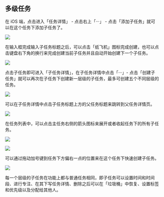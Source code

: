 ## 多级任务

在 iOS 端，点击进入「任务详情」 - 点击右上「···」 - 点击「添加子任务」就可以在这个任务下添加子任务了。

![](../../images/ios/131.png)

在输入框完成输入子任务标题之后，可以点击「纸飞机」图标完成创建，也可以点击键盘右下角的换行来完成创建当前子任务并且自动开始创建下一个子任务。

![](../../images/ios/132.png)

点击子任务即可进入「子任务详情」，在子任务详情中点击「···」- 点击「创建子任务」就可以再次在子任务下创建新一层级的子任务，最多可创建五个不同层级的任务。

![](../../images/ios/133.png)

可以在子任务详情中点击子任务标题上方的父任务标题来跳转到父任务详情页。

![](../../images/ios/134.png)

在任务列表中，可以点击主任务右侧的箭头图标来展开或者收起任务下的所有子任务。

![](../../images/ios/135.png)

![](../../images/ios/136.png)

可以通过拖动加号键到任务下方偏右一点的位置来在这个任务下快速创建子任务。

![](../../images/ios/137.png)

每一个层级的子任务在功能上都与普通任务相同，即子任务可以设置时间和时间段、进行专注、在其下写任务详情、删除之后可以在「垃圾桶」中恢复、设置标签和优先级以及分配给其他人。